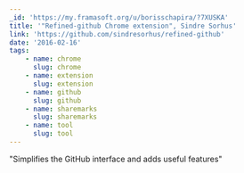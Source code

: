 ```yaml
---
_id: 'https://my.framasoft.org/u/borisschapira/?7XUSKA'
title: '"Refined-github Chrome extension", Sindre Sorhus'
link: 'https://github.com/sindresorhus/refined-github'
date: '2016-02-16'
tags:
    - name: chrome
      slug: chrome
    - name: extension
      slug: extension
    - name: github
      slug: github
    - name: sharemarks
      slug: sharemarks
    - name: tool
      slug: tool
---
```


<div class="markdown"><p>&quot;Simplifies the GitHub interface and adds useful features&quot;
</p></div>
